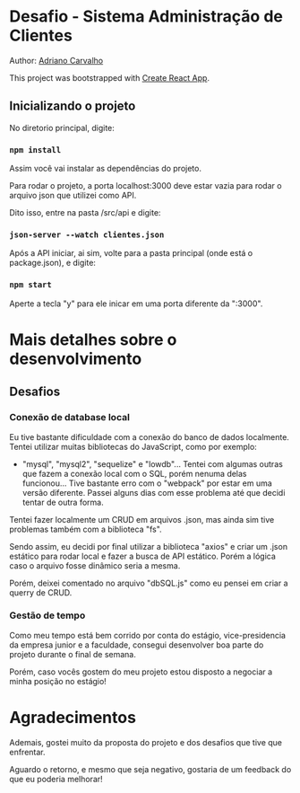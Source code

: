 # Desafio - Sistema Administração de Clientes
Author: [Adriano Carvalho](https://github.com/driicarvalho7)

This project was bootstrapped with [Create React App](https://github.com/facebook/create-react-app).

## Inicializando o projeto

No diretorio principal, digite:

### `npm install`

Assim você vai instalar as dependências do projeto.

Para rodar o projeto, a porta localhost:3000 deve estar vazia para rodar o arquivo json que utilizei como API.

Dito isso, entre na pasta /src/api e digite:

### `json-server --watch clientes.json`

Após a API iniciar, ai sim, volte para a pasta principal (onde está o package.json), e digite:

### `npm start`

Aperte a tecla "y" para ele inicar em uma porta diferente da ":3000".

# Mais detalhes sobre o desenvolvimento

## Desafios

### Conexão de database local

Eu tive bastante dificuldade com a conexão do banco de dados localmente. Tentei utilizar muitas bibliotecas do JavaScript, como por exemplo:
- "mysql", "mysql2", "sequelize" e "lowdb"...
Tentei com algumas outras que fazem a conexão local com o SQL, porém nenuma delas funcionou... Tive bastante erro com o "webpack" por estar em uma versão diferente. Passei alguns dias com esse problema até que decidi tentar de outra forma.

Tentei fazer localmente um CRUD em arquivos .json, mas ainda sim tive problemas também com a biblioteca "fs".

Sendo assim, eu decidi por final utilizar a biblioteca "axios" e criar um .json estático para rodar local e fazer a busca de API estático. Porém a lógica caso o arquivo fosse dinâmico seria a mesma.

Porém, deixei comentado no arquivo "dbSQL.js" como eu pensei em criar a querry de CRUD.

### Gestão de tempo

Como meu tempo está bem corrido por conta do estágio, vice-presidencia da empresa junior e a faculdade, consegui desenvolver boa parte do projeto durante o final de semana.

Porém, caso vocês gostem do meu projeto estou disposto a negociar a minha posição no estágio!

# Agradecimentos

Ademais, gostei muito da proposta do projeto e dos desafios que tive que enfrentar.

Aguardo o retorno, e mesmo que seja negativo, gostaria de um feedback do que eu poderia melhorar!